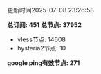 更新时间2025-07-08 23:26:58

**总订阅: 451**
**总节点: 37952**
- vless节点: 14608
- hysteria2节点: 10

**google ping有效节点: 271**
